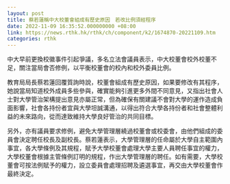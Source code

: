 ```yaml
---
layout: post
title: 蔡若蓮稱中大校董會組成有歷史原因　若改比例須經程序
date: 2022-11-09 16:35:52.000000000 +08:00
link: https://news.rthk.hk/rthk/ch/component/k2/1674870-20221109.htm
categories: rthk
---
```


中大早前更換校徽事件引起爭議，多名立法會議員表示，中大校董會校外校董不足，關注當局會否修例，以平衡校董會的校內和校外委員比例。

教育局局長蔡若蓮回覆質詢時說，校董會組成有歷史原因，如果要修改有其程序，她說當局知道校外成員多些參與，確實能夠引進更多外間不同意見，又指出社會人士對大學管治架構提出意見亦屬正常，但為確保有關建議不會對大學的運作造成負面影響，社會各持份者宜與大學坦誠溝通，以得出符合大學各持份者和社會整體利益的未來路向，從而達致維持大學良好管治的共同目標。

另外，亦有議員要求修例，避免大學管理層繞過校董會或校委會，由他們組成的委員會決定聘任校長及副校長。蔡若蓮表示，大學管理層的任命屬於大學自主範圍內事宜，各大學條例及其規程，賦予大學校董會處理大學主要人員聘任事宜的權力，大學校董會根據主管條例訂明的規程，作出大學管理層的聘任。如有需要，大學校董會可按法例賦予的權力，設立委員會處理招聘及遴選事宜，再交由大學校董會作最終決定。
